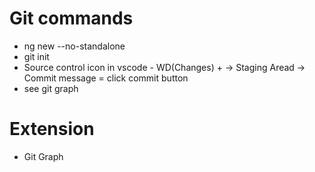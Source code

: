 # Git commands

- ng new <app-name> --no-standalone
- git init
- Source control icon in vscode - WD(Changes) + -> Staging Aread -> Commit message = click commit button
- see git graph

# Extension

- Git Graph